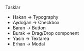Tasklar
- Hakan -> Typography
- Aydoğan -> Checkbox
- Baran -> Button
- Burak -> Drag/Drop component
- Yasin -> Textarea
- Erhan -> Modal